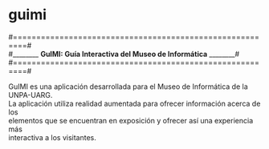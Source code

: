 # guimi
#=========================================================#    
#________ __GuIMI: Guía Interactiva del Museo de Informática__ ________#    
#=========================================================#    

GuIMI es una aplicación desarrollada para el Museo de Informática de la UNPA-UARG.  
La aplicación utiliza realidad aumentada para ofrecer información acerca de los  
elementos que se encuentran en exposición y ofrecer así una experiencia más   
interactiva a los visitantes.   

